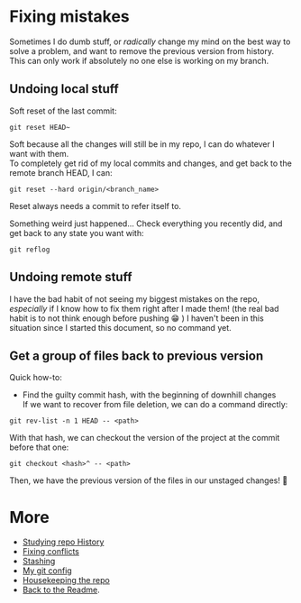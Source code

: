 # Fixing mistakes
Sometimes I do dumb stuff, or _radically_ change my mind on the best way to solve a problem, and want to remove the previous version from history.  
This can only work if absolutely no one else is working on my branch.

## Undoing local stuff
Soft reset of the last commit:
```shell
git reset HEAD~
```
Soft because all the changes will still be in my repo, I can do whatever I want with them.  
To completely get rid of my local commits and changes, and get back to the remote branch HEAD, I can:
```shell
git reset --hard origin/<branch_name>
```
Reset always needs a commit to refer itself to.

Something weird just happened... Check everything you recently did, and get back to any state you want with:
```shell
git reflog
```

## Undoing remote stuff
I have the bad habit of not seeing my biggest mistakes on the repo, _especially_ if I know how to fix them right after I made them!
(the real bad habit is to not think enough before pushing :grin: )
I haven't been in this situation since I started this document, so no command yet.

## Get a group of files back to previous version
Quick how-to:  
* Find the guilty commit hash, with the beginning of downhill changes   
If we want to recover from file deletion, we can do a command directly:
```shell
git rev-list -n 1 HEAD -- <path>
```
With that hash, we can checkout the version of the project at the commit before that one:  
```shell
git checkout <hash>^ -- <path>
```
Then, we have the previous version of the files in our unstaged changes! :tada:

# More
* [Studying repo History](studyHistory.md)
* [Fixing conflicts](fixConflicts.md)
* [Stashing](stash.md)
* [My git config](myConfig.md)
* [Housekeeping the repo](housekeeping.md)
* [Back to the Readme](README.md).